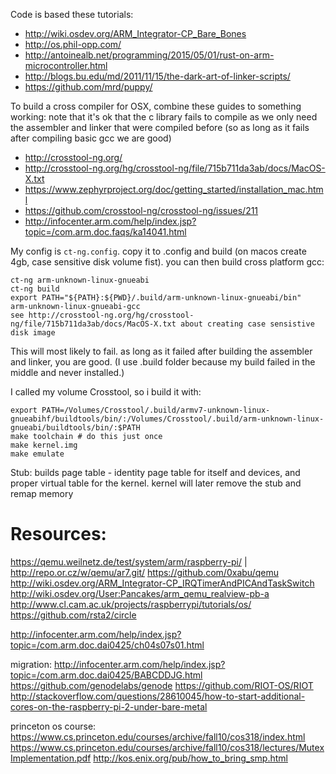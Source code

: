 Code is based these tutorials:

- http://wiki.osdev.org/ARM_Integrator-CP_Bare_Bones
- http://os.phil-opp.com/
- http://antoinealb.net/programming/2015/05/01/rust-on-arm-microcontroller.html
- http://blogs.bu.edu/md/2011/11/15/the-dark-art-of-linker-scripts/
- https://github.com/mrd/puppy/

To build a cross compiler for OSX, combine these guides to something working:
note that it's ok that the c library fails to compile as we only need the assembler and linker that were compiled before (so as long as it fails after compiling basic gcc we are good)

- http://crosstool-ng.org/
- http://crosstool-ng.org/hg/crosstool-ng/file/715b711da3ab/docs/MacOS-X.txt
- https://www.zephyrproject.org/doc/getting_started/installation_mac.html
- https://github.com/crosstool-ng/crosstool-ng/issues/211
- http://infocenter.arm.com/help/index.jsp?topic=/com.arm.doc.faqs/ka14041.html

My config is `ct-ng.config`. copy it to .config and build (on macos create 4gb, case sensitive disk volume fist).
you can then build cross platform gcc:
```
ct-ng arm-unknown-linux-gnueabi
ct-ng build
export PATH="${PATH}:${PWD}/.build/arm-unknown-linux-gnueabi/bin"
arm-unknown-linux-gnueabi-gcc
see http://crosstool-ng.org/hg/crosstool-ng/file/715b711da3ab/docs/MacOS-X.txt about creating case sensistive disk image
```
This will most likely to fail. as long as it failed after building the assembler and linker, you are good. (I use .build folder because my build failed in the middle and never installed.)

I called my volume Crosstool, so i build it with:

```
export PATH=/Volumes/Crosstool/.build/armv7-unknown-linux-gnueabihf/buildtools/bin/:/Volumes/Crosstool/.build/arm-unknown-linux-gnueabi/buildtools/bin/:$PATH
make toolchain # do this just once
make kernel.img
make emulate
```


Stub:
builds page table - identity page table for itself and devices, and proper virtual table for the kernel.
kernel will later remove the stub and remap memory

# Resources:
https://qemu.weilnetz.de/test/system/arm/raspberry-pi/ | http://repo.or.cz/w/qemu/ar7.git/
https://github.com/0xabu/qemu
http://wiki.osdev.org/ARM_Integrator-CP_IRQTimerAndPICAndTaskSwitch
http://wiki.osdev.org/User:Pancakes/arm_qemu_realview-pb-a
http://www.cl.cam.ac.uk/projects/raspberrypi/tutorials/os/
https://github.com/rsta2/circle

http://infocenter.arm.com/help/index.jsp?topic=/com.arm.doc.dai0425/ch04s07s01.html

migration: http://infocenter.arm.com/help/index.jsp?topic=/com.arm.doc.dai0425/BABCDDJG.html
https://github.com/genodelabs/genode
https://github.com/RIOT-OS/RIOT
http://stackoverflow.com/questions/28610045/how-to-start-additional-cores-on-the-raspberry-pi-2-under-bare-metal

princeton os course:
https://www.cs.princeton.edu/courses/archive/fall10/cos318/index.html
https://www.cs.princeton.edu/courses/archive/fall10/cos318/lectures/MutexImplementation.pdf
http://kos.enix.org/pub/how_to_bring_smp.html